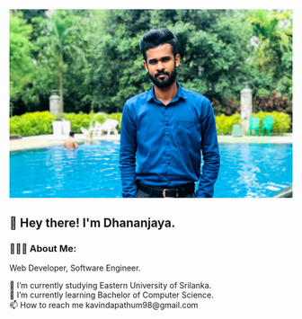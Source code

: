 <html>
<body>
<img src = "profile.jpg">
  
<h2>👋  Hey there! I'm Dhananjaya.</h2>

<h3>👨🏻‍💻  About Me:</h3>

<p>Web Developer, Software Engineer.</P>
🔭 I’m currently studying Eastern University of Srilanka.<br>
🌱 I’m currently learning Bachelor of Computer Science.<br>
📫 How to reach me kavindapathum98@gmail.com<br>
</body>
</html>
